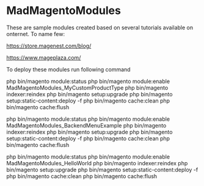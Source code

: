 # MadMagentoModules

These are sample modules created based on several tutorials available on onternet. To name few:

https://store.magenest.com/blog/

https://www.mageplaza.com/

To deploy these modules run following command


php bin/magento module:status
php bin/magento module:enable MadMagentoModules_MyCustomProductType
php bin/magento indexer:reindex
php bin/magento setup:upgrade
php bin/magento setup:static-content:deploy -f
php bin/magento cache:clean
php bin/magento cache:flush


php bin/magento module:status
php bin/magento module:enable MadMagentoModules_BackendMenuExample
php bin/magento indexer:reindex
php bin/magento setup:upgrade
php bin/magento setup:static-content:deploy -f
php bin/magento cache:clean
php bin/magento cache:flush


php bin/magento module:status
php bin/magento module:enable MadMagentoModules_HelloWorld
php bin/magento indexer:reindex
php bin/magento setup:upgrade
php bin/magento setup:static-content:deploy -f
php bin/magento cache:clean
php bin/magento cache:flush
